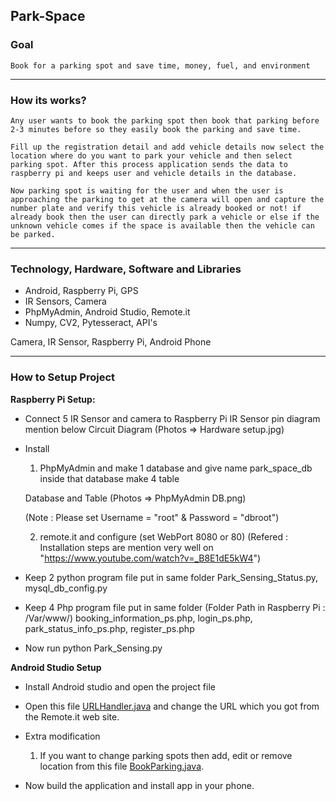 ## Park-Space

### Goal
    Book for a parking spot and save time, money, fuel, and environment
---
### How its works?

    Any user wants to book the parking spot then book that parking before 2-3 minutes before so they easily book the parking and save time.

    Fill up the registration detail and add vehicle details now select the location where do you want to park your vehicle and then select parking spot. After this process application sends the data to raspberry pi and keeps user and vehicle details in the database.

    Now parking spot is waiting for the user and when the user is approaching the parking to get at the camera will open and capture the number plate and verify this vehicle is already booked or not! if already book then the user can directly park a vehicle or else if the unknown vehicle comes if the space is available then the vehicle can be parked.

---
### Technology, Hardware, Software and Libraries

- Android, Raspberry Pi, GPS
- IR Sensors, Camera
- PhpMyAdmin, Android Studio, Remote.it
- Numpy, CV2, Pytesseract, API's

Camera, IR Sensor, Raspberry Pi, Android Phone

---

### How to Setup Project
  **Raspberry Pi Setup:**
  
   - Connect 5 IR Sensor and camera to Raspberry Pi
	 IR Sensor pin diagram mention below
   Circuit Diagram (Photos => Hardware setup.jpg)
    
   - Install
   
      1. PhpMyAdmin and make 1 database and give name park_space_db
		inside that database make 4 table
      
      Database and Table (Photos => PhpMyAdmin DB.png)
      
      (Note : Please set Username = "root" & Password = "dbroot")
      
      2. remote.it and configure (set WebPort 8080 or 80)
      (Refered : Installation steps are mention very well on "https://www.youtube.com/watch?v=_B8E1dE5kW4")
    
- Keep 2 python program file put in same folder Park_Sensing_Status.py, mysql_db_config.py

- Keep 4 Php program file put in same folder (Folder Path in Raspberry Pi : /Var/www/) booking_information_ps.php, login_ps.php, park_status_info_ps.php, register_ps.php

- Now run python Park_Sensing.py
	
 **Android Studio Setup**
 
- Install Android studio and open the project file

- Open this file [URLHandler.java](https://github.com/hetdesaii/Park-Space/blob/main/Android%20%20Files%20and%20Application/ParkSpace/app/src/main/java/com/example/parkspace/URLHandler.java "URL") and change the URL which you got from the Remote.it web site.

- Extra modification

   1. If you want to change parking spots then add, edit or remove location from this file [BookParking.java](https://github.com/hetdesaii/Park-Space/blob/main/Android%20%20Files%20and%20Application/ParkSpace/app/src/main/java/com/example/parkspace/BookParking.java "URL").
	
- Now build the application and install app in your phone.
